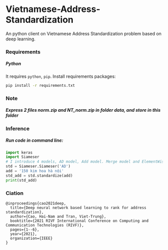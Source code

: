 # Vietnamese-Address-Standardization

An python client on Vietnamese Address Standardization problem based on deep learning.

### Requirements

##### Python
It requires ```python```, ```pip```.
Install requirements packages:
```sh
pip install -r requirements.txt
```
### Note
##### Express 2 files norm.zip and NT_norm.zip in folder data, and store in this folder <br>

### Inference <br>
##### Run code in command line:
```python
import keras
import Siameser
# I introduce 4 models, AD model, Add model. Merge model and ElementWise model
std = Siameser.Siameser('AD')
add = '150 kim hoa hà nội'
std_add = std.standardize(add)
print(std_add)
```

### Ciation
```pyrhon
@inproceedings{cao2021deep,
  title={Deep neural network based learning to rank for address standardization},
  author={Cao, Hai-Nam and Tran, Viet-Trung},
  booktitle={2021 RIVF International Conference on Computing and Communication Technologies (RIVF)},
  pages={1--6},
  year={2021},
  organization={IEEE}
}
```
